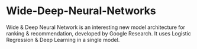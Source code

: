 # Wide-Deep-Neural-Networks
Wide &amp; Deep Neural Network is an interesting new model architecture for ranking &amp; recommendation, developed by Google Research. It uses Logistic Regression &amp; Deep Learning in a single model.

